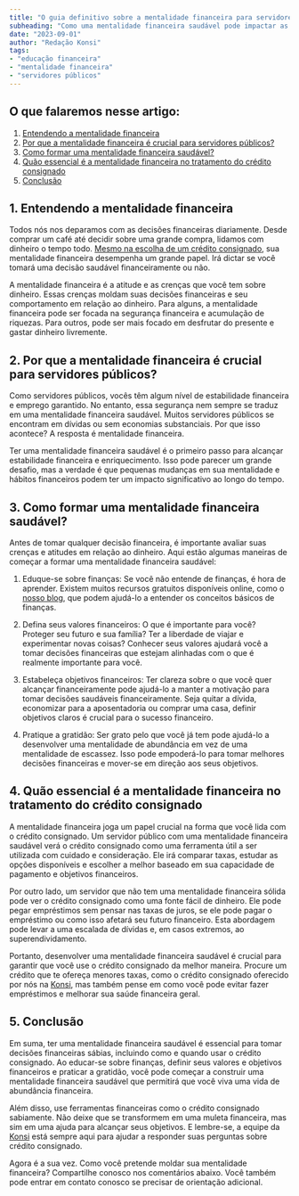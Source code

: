 ```yaml
---
title: "O guia definitivo sobre a mentalidade financeira para servidores públicos"
subheading: "Como uma mentalidade financeira saudável pode impactar as decisões sobre o crédito consignado e sua vida financeira em geral"
date: "2023-09-01"
author: "Redação Konsi"
tags:
- "educação financeira"
- "mentalidade financeira"
- "servidores públicos"
---
```


## O que falaremos nesse artigo:

1. [Entendendo a mentalidade financeira](#section1)
2. [Por que a mentalidade financeira é crucial para servidores públicos?](#section2)
3. [Como formar uma mentalidade financeira saudável?](#section3)
4. [Quão essencial é a mentalidade financeira no tratamento do crédito consignado](#section4)
5. [Conclusão](#section5)

## 1. Entendendo a mentalidade financeira <a id="section1"></a>

Todos nós nos deparamos com as decisões financeiras diariamente. Desde comprar um café até decidir sobre uma grande compra, lidamos com dinheiro o tempo todo. [Mesmo na escolha de um crédito consignado](https://www.konsi.com.br/postagens/aprenda-a-avaliar-o-custo-efetivo-total-cet-de-um-emprstimo-consignado), sua mentalidade financeira desempenha um grande papel. Irá dictar se você tomará uma decisão saudável financeiramente ou não.

A mentalidade financeira é a atitude e as crenças que você tem sobre dinheiro. Essas crenças moldam suas decisões financeiras e seu comportamento em relação ao dinheiro. Para alguns, a mentalidade financeira pode ser focada na segurança financeira e acumulação de riquezas. Para outros, pode ser mais focado em desfrutar do presente e gastar dinheiro livremente.

## 2. Por que a mentalidade financeira é crucial para servidores públicos? <a id="section2"></a>

Como servidores públicos, vocês têm algum nível de estabilidade financeira e emprego garantido. No entanto, essa segurança nem sempre se traduz em uma mentalidade financeira saudável. Muitos servidores públicos se encontram em dívidas ou sem economias substanciais. Por que isso acontece? A resposta é mentalidade financeira.

Ter uma mentalidade financeira saudável é o primeiro passo para alcançar estabilidade financeira e enriquecimento. Isso pode parecer um grande desafio, mas a verdade é que pequenas mudanças em sua mentalidade e hábitos financeiros podem ter um impacto significativo ao longo do tempo.

## 3. Como formar uma mentalidade financeira saudável? <a id="section3"></a>

Antes de tomar qualquer decisão financeira, é importante avaliar suas crenças e atitudes em relação ao dinheiro. Aqui estão algumas maneiras de começar a formar uma mentalidade financeira saudável:

1. Eduque-se sobre finanças: Se você não entende de finanças, é hora de aprender. Existem muitos recursos gratuitos disponíveis online, como o [nosso blog](https://www.konsi.com.br/postagens), que podem ajudá-lo a entender os conceitos básicos de finanças.

2. Defina seus valores financeiros: O que é importante para você? Proteger seu futuro e sua família? Ter a liberdade de viajar e experimentar novas coisas? Conhecer seus valores ajudará você a tomar decisões financeiras que estejam alinhadas com o que é realmente importante para você.

3. Estabeleça objetivos financeiros: Ter clareza sobre o que você quer alcançar financeiramente pode ajudá-lo a manter a motivação para tomar decisões saudáveis financeiramente. Seja quitar a dívida, economizar para a aposentadoria ou comprar uma casa, definir objetivos claros é crucial para o sucesso financeiro.

4. Pratique a gratidão: Ser grato pelo que você já tem pode ajudá-lo a desenvolver uma mentalidade de abundância em vez de uma mentalidade de escassez. Isso pode empoderá-lo para tomar melhores decisões financeiras e mover-se em direção aos seus objetivos.

## 4. Quão essencial é a mentalidade financeira no tratamento do crédito consignado<a id="section4"></a>

A mentalidade financeira joga um papel crucial na forma que você lida com o crédito consignado. Um servidor público com uma mentalidade financeira saudável verá o crédito consignado como uma ferramenta útil a ser utilizada com cuidado e consideração. Ele irá comparar taxas, estudar as opções disponíveis e escolher a melhor baseado em sua capacidade de pagamento e objetivos financeiros.

Por outro lado, um servidor que não tem uma mentalidade financeira sólida pode ver o crédito consignado como uma fonte fácil de dinheiro. Ele pode pegar empréstimos sem pensar nas taxas de juros, se ele pode pagar o empréstimo ou como isso afetará seu futuro financeiro. Esta abordagem pode levar a uma escalada de dívidas e, em casos extremos, ao superendividamento.

Portanto, desenvolver uma mentalidade financeira saudável é crucial para garantir que você use o crédito consignado da melhor maneira. Procure um crédito que te ofereça menores taxas, como o crédito consignado oferecido por nós na [Konsi](https://www.konsi.com.br/), mas também pense em como você pode evitar fazer empréstimos e melhorar sua saúde financeira geral.

## 5. Conclusão <a id="section5"></a>

Em suma, ter uma mentalidade financeira saudável é essencial para tomar decisões financeiras sábias, incluindo como e quando usar o crédito consignado. Ao educar-se sobre finanças, definir seus valores e objetivos financeiros e praticar a gratidão, você pode começar a construir uma mentalidade financeira saudável que permitirá que você viva uma vida de abundância financeira.

Além disso, use ferramentas financeiras como o crédito consignado sabiamente. Não deixe que se transformem em uma muleta financeira, mas sim em uma ajuda para alcançar seus objetivos. E lembre-se, a equipe da [Konsi](https://www.konsi.com.br/) está sempre aqui para ajudar a responder suas perguntas sobre crédito consignado.
   
Agora é a sua vez. Como você pretende moldar sua mentalidade financeira? Compartilhe conosco nos comentários abaixo. Você também pode entrar em contato conosco se precisar de orientação adicional.
